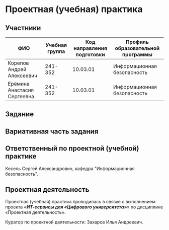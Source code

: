 # Проектная (учебная) практика

## Участники

| ФИО | Учебная группа | Код направления подготовки | Профиль образовательной программы |
|-|-|-|-|
| Корепов Андрей Алексеевич | 241-352 | 10.03.01 | Информационная безопасность|
| Ерёмина Анастасия Сергеевна | 241-352 | 10.03.01 | Информационная безопасность |


## Задание



## Вариативная часть задания



## Ответственный по проектной (учебной) практике

Кесель Сергей Александрович, кафедра "Информационная безопасность".

## Проектная деятельность

Проектная (учебная) практика проводилась в связке с выполнением проекта «***ИТ-сервисы для «Цифрового университета»***» по дисциплине «Проектная деятельность».

Куратор по проектной деятельности: Захаров Илья Андреевич.
